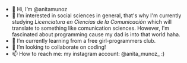 - 👋 Hi, I’m @anitamunoz 
- 👀 I’m interested in social sciences in general, that's why I'm currently studying _Licenciatura en Ciencias de la Comunicación_ which will translate to something like comunication sciences. However, I'm fascinated about programming cause my dad is into that world haha.
- 🌱 I’m currently learning from a free girl-programmers club.
- 💞️ I’m looking to collaborate on coding!
- 📫 How to reach me: my instagram account: @anita_munoz_ :)
<!---
anitamunoz/anitamunoz is a ✨ special ✨ repository because its `README.md` (this file) appears on your GitHub profile.
You can click the Preview link to take a look at your changes.
--->
